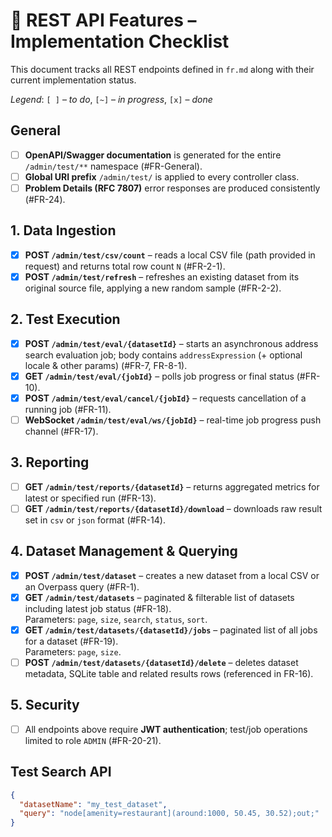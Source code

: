 # 📡 REST API Features – Implementation Checklist

This document tracks all REST endpoints defined in `fr.md` along with their current implementation status.

*Legend*: `[ ]` – *to do*, `[~]` – *in progress*, `[x]` – *done*

## General

- [ ] **OpenAPI/Swagger documentation** is generated for the entire `/admin/test/**` namespace (#FR-General).
- [ ] **Global URI prefix** `/admin/test/` is applied to every controller class.
- [ ] **Problem Details (RFC 7807)** error responses are produced consistently (#FR-24).

## 1. Data Ingestion

- [x] **POST `/admin/test/csv/count`** – reads a local CSV file (path provided in request) and returns total row 
  count `N` (#FR-2-1).
- [x] **POST `/admin/test/refresh`** – refreshes an existing dataset from its original source file, applying a new 
  random sample (#FR-2-2).

## 2. Test Execution

- [x] **POST `/admin/test/eval/{datasetId}`** – starts an asynchronous address search evaluation job; body contains 
  `addressExpression` (+ optional locale & other params) (#FR-7, FR-8-1).
- [x] **GET `/admin/test/eval/{jobId}`** – polls job progress or final status (#FR-10).
- [x] **POST `/admin/test/eval/cancel/{jobId}`** – requests cancellation of a running job (#FR-11).
- [ ] **WebSocket `/admin/test/eval/ws/{jobId}`** – real-time job progress push channel (#FR-17).

## 3. Reporting

- [ ] **GET `/admin/test/reports/{datasetId}`** – returns aggregated metrics for latest or specified run (#FR-13).
- [ ] **GET `/admin/test/reports/{datasetId}/download`** – downloads raw result set in `csv` or `json` format (#FR-14).

## 4. Dataset Management & Querying
- [x] **POST `/admin/test/dataset`** – creates a new dataset from a local CSV or an Overpass query (#FR-1).
- [x] **GET `/admin/test/datasets`** – paginated & filterable list of datasets including latest job status (#FR-18).  
  Parameters: `page`, `size`, `search`, `status`, `sort`.
- [x] **GET `/admin/test/datasets/{datasetId}/jobs`** – paginated list of all jobs for a dataset (#FR-19).  
  Parameters: `page`, `size`.
- [ ] **POST `/admin/test/datasets/{datasetId}/delete`** – deletes dataset metadata, SQLite table and related
  results rows (referenced in FR-16).

## 5. Security

- [ ] All endpoints above require **JWT authentication**; test/job operations limited to role `ADMIN` (#FR-20-21).

## Test Search API

```json
{
  "datasetName": "my_test_dataset",
  "query": "node[amenity=restaurant](around:1000, 50.45, 30.52);out;"
}